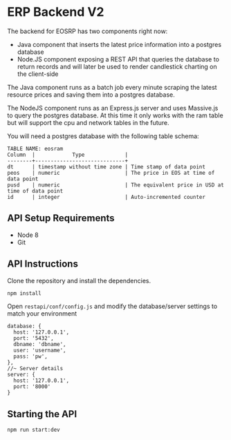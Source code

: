 # ERP Backend V2

The backend for EOSRP has two components right now:
* Java component that inserts the latest price information into a postgres database
* Node.JS component exposing a REST API that queries the database to return records and will later be used to render candlestick charting on the client-side

The Java component runs as a batch job every minute scraping the latest resource prices and saving them into a postgres database.

The NodeJS component runs as an Express.js server and uses Massive.js to query the postgres database. At this time it only works with the ram table but will support the cpu and network tables in the future.


You will need a postgres database with the following table schema:

```
TABLE NAME: eosram
Column  |            Type             |
--------+-----------------------------+
dt      | timestamp without time zone | Time stamp of data point
peos    | numeric                     | The price in EOS at time of data point
pusd    | numeric                     | The equivalent price in USD at time of data point
id      | integer                     | Auto-incremented counter
```

## API Setup Requirements

* Node 8
* Git

## API Instructions
Clone the repository and install the dependencies.

```bash
npm install
```

Open `restapi/conf/config.js` and modify the database/server settings to match your environment

```
database: {
  host: '127.0.0.1',
  port: '5432',
  dbname: 'dbname',
  user: 'username',
  pass: 'pw',
},
//~ Server details
server: {
  host: '127.0.0.1',
  port: '8000'
}
```

## Starting the API

```bash
npm run start:dev
```
